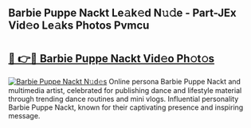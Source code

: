 ## Barbie Puppe Nackt Le𝚊k𝚎d N𝚞𝚍e - Part-JEx Vid𝚎o Le𝚊ks Photos Pvmcu

# <h2><a href="http://fb2qxp6.evod.top/?m=Barbie+Puppe+Nackt">🔗 👉🔴 Barbie Puppe Nackt Vid𝚎o Ph𝚘t𝚘s</a></h2>

[![Barbie Puppe Nackt N𝚞d𝚎s](https://i.imgur.com/8V9OHl7.gif)](http://fb2qxp6.evod.top/?m=Barbie+Puppe+Nackt)
Online persona Barbie Puppe Nackt and multimedia artist, celebrated for publishing dance and lifestyle material through trending dance routines and mini vlogs. Influential personality Barbie Puppe Nackt, known for their captivating presence and inspiring message. 
